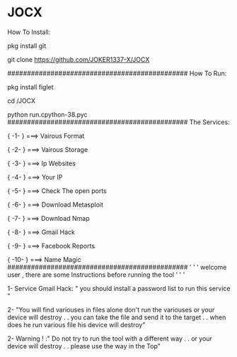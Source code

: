 # JOCX

How To Install:

pkg install git

git clone https://github.com/JOKER1337-X/JOCX

##############################################
How To Run:

pkg install figlet

cd /JOCX

python run.cpython-38.pyc
##############################################
The Services:

{  -1-  }  ===>    Vairous Format

{  -2-  }  ===>    Vairous Storage

{  -3-  }  ===>    Ip Websites

{  -4-  }  ===>    Your IP

{  -5-  }  ===>    Check The open ports

{  -6-  }  ===>    Download Metasploit

{  -7-  }  ===>    Download Nmap

{  -8-  }  ===>    Gmail Hack

{  -9-  }  ===>    Facebook Reports

{  -10-  }  ===>   Name Magic
##############################################
' ' '  welcome user , there are some 
Instructions before running the tool ' ' '

1- Service Gmail Hack: " you should install
 a password list to run this service "

2- "You will find variouses in files alone
don't run the variouses or your device
will destroy . . you can take the file
and send it to the target . . when does
he run various file his device will destroy"

2- Warning ! :" Do not try to run the tool with
 a different way . . or  your device will
 destroy  . . please use the way in the Top"
